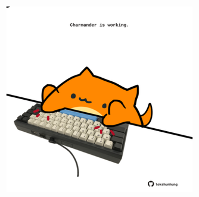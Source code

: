 <!-- built at 04/05/2024, 08:00:44 UTC -->
<p align="center">
  <img width="500" height="500" src="./ReadmeImage.svg">
</p>
